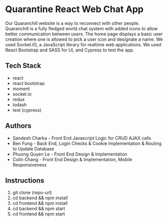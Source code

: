 # Quarantine React Web Chat App
Our Quaranchill website is a way to reconnect with other people. Quaranchill is a fully fledged world chat system with added icons to allow better communication between users. The home page displays a basic user creation where one is allowed to pick a user icon and designate a name. We used Socket.IO, a JavaScript library for realtime web applications. We used React Bootstrap and SASS for UI, and Cypress to test the app. 

## Tech Stack

- react
- react bootstrap
- moment
- socket.io
- redux
- lodash
- test (cypress)

## Authors
- Sandesh Charka - Front End Javascript Logic for CRUD AJAX calls
- Ben Fung - Back End, Login Checks & Cookie Implementation & Routing to Update Database
- Phuong Quyen Le - Front End Design & Implementation
- Colin Chang - Front End Design & Implementation, Mobile Responsiveness

## Instructions
1) git clone (repo-url)
2) cd backend && npm install
3) cd frontend && npm install
4) cd backend && npm start
5) cd frontend && npm start
